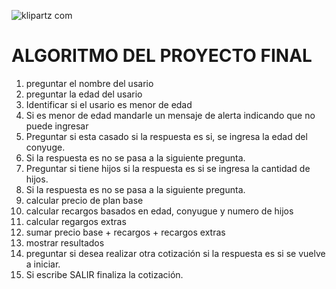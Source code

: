 ![klipartz com](https://user-images.githubusercontent.com/26189854/106708264-2be8d880-65b8-11eb-8052-37d3cb68f91b.png)


# ALGORITMO DEL PROYECTO FINAL

1. preguntar el nombre del usario 
2. preguntar la edad del usario
3. Identificar si el usario es menor de edad
4. Si es menor de edad mandarle un mensaje de alerta indicando que no puede ingresar
5. Preguntar si esta casado si la respuesta es si, se ingresa la edad del conyuge.
6. Si la respuesta es no se pasa a la siguiente pregunta.
7. Preguntar si tiene hijos  si la respuesta es si se ingresa la cantidad de hijos.
8. Si la respuesta es no se pasa a la siguiente pregunta.
9. calcular precio de plan base
10. calcular recargos basados en edad, conyugue y numero de hijos
11. calcular regargos extras
12. sumar precio base + recargos + recargos extras
13. mostrar resultados
14. preguntar si desea realizar otra cotización si la respuesta es si se vuelve a iniciar.
15. Si escribe SALIR finaliza la cotización.
